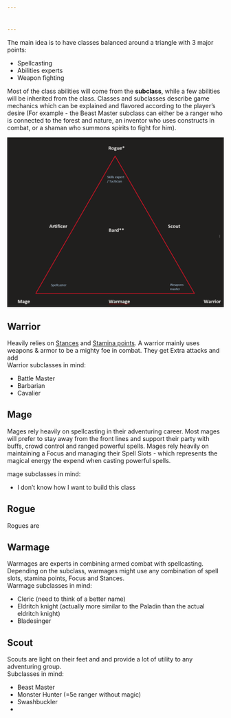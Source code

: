 ```yaml
---


---
```


<p>The main idea is to have classes balanced around a triangle with 3 major points:</p>
<ul>
<li>Spellcasting</li>
<li>Abilities experts</li>
<li>Weapon fighting</li>
</ul>
<p>Most of the class abilities will come from the <strong>subclass</strong>, while a few abilities will be inherited from the class. Classes and subclasses describe game mechanics which can be explained and flavored according to the player’s desire (For example - the Beast Master subclass can either be a ranger who is connected to the forest and nature, an inventor who uses constructs in combat, or a shaman who summons spirits to fight for him).</p>
<p><img src="Class_triangle.png" alt="The 7 classes arranged around the class triangle"></p>
<h2 id="warrior">Warrior</h2>
<p>Heavily relies on <a href="Core_Combat_Mechanics/Focus%20and%20Stance.md">Stances</a> and <a href="Core_Combat_Mechanics/Stamina%20points">Stamina points</a>. A warrior mainly uses weapons &amp; armor to be a mighty foe in combat. They get Extra attacks and add<br>
Warrior subclasses in mind:</p>
<ul>
<li>Battle Master</li>
<li>Barbarian</li>
<li>Cavalier</li>
</ul>
<h2 id="mage">Mage</h2>
<p>Mages rely heavily on spellcasting in their adventuring career. Most mages will prefer to stay away from the front lines and support their party with buffs, crowd control and ranged powerful spells. Mages rely heavily on maintaining a Focus and managing their Spell Slots - which represents the magical energy the expend when casting powerful spells.</p>
<p>mage subclasses in mind:</p>
<ul>
<li>I don’t know how I want to build this class</li>
</ul>
<h2 id="rogue">Rogue</h2>
<p>Rogues are</p>
<h2 id="warmage">Warmage</h2>
<p>Warmages are experts in combining armed combat with spellcasting. Depending on the subclass, warmages might use any combination of spell slots, stamina points, Focus and Stances.<br>
Warmage subclasses in mind:</p>
<ul>
<li>Cleric (need to think of a better name)</li>
<li>Eldritch knight (actually more similar to the Paladin than the actual eldritch knight)</li>
<li>Bladesinger</li>
</ul>
<h2 id="scout">Scout</h2>
<p>Scouts are light on their feet and and provide a lot of utility to any adventuring group.<br>
Subclasses in mind:</p>
<ul>
<li>Beast Master</li>
<li>Monster Hunter (=5e ranger without magic)</li>
<li>Swashbuckler</li>
<li></li>
</ul>

